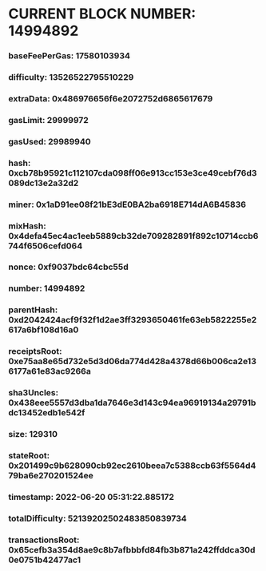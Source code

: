 # CURRENT BLOCK NUMBER: 14994892

### baseFeePerGas: 17580103934
### difficulty: 13526522795510229
### extraData: 0x486976656f6e2072752d6865617679
### gasLimit: 29999972
### gasUsed: 29989940
### hash: 0xcb78b95921c112107cda098ff06e913cc153e3ce49cebf76d3089dc13e2a32d2
### miner: 0x1aD91ee08f21bE3dE0BA2ba6918E714dA6B45836
### mixHash: 0x4defa45ec4ac1eeb5889cb32de709282891f892c10714ccb6744f6506cefd064
### nonce: 0xf9037bdc64cbc55d
### number: 14994892
### parentHash: 0xd2042424acf9f32f1d2ae3ff3293650461fe63eb5822255e2617a6bf108d16a0
### receiptsRoot: 0xe75aa8e65d732e5d3d06da774d428a4378d66b006ca2e136177a61e83ac9266a
### sha3Uncles: 0x438eee5557d3dba1da7646e3d143c94ea96919134a29791bdc13452edb1e542f
### size: 129310
### stateRoot: 0x201499c9b628090cb92ec2610beea7c5388ccb63f5564d479ba6e270201524ee
### timestamp: 2022-06-20 05:31:22.885172
### totalDifficulty: 52139202502483850839734
### transactionsRoot: 0x65cefb3a354d8ae9c8b7afbbbfd84fb3b871a242ffddca30d0e0751b42477ac1
